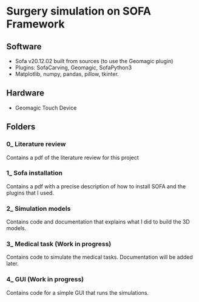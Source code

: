 # Surgery simulation on SOFA Framework
## Software
- Sofa v20.12.02 built from sources (to use the Geomagic plugin)
- Plugins: SofaCarving, Geomagic, SofaPython3
- Matplotlib, numpy, pandas, pillow, tkinter.

## Hardware
- Geomagic Touch Device 

## Folders
### 0_ Literature review
Contains a pdf of the literature review for this project
### 1_ Sofa installation
Contains a pdf with a precise description of how to install SOFA and the plugins that I used.
### 2_ Simulation models
Contains code and documentation that explains what I did to build the 3D models.
### 3_ Medical task (Work in progress)
Contains code to simulate the medical tasks. Documentation will be added later.
### 4_ GUI (Work in progress)
Contains code for a simple GUI that runs the simulations. 
